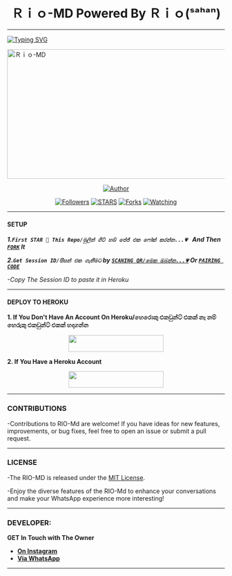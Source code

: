 <h1 align="center">  Ｒｉｏ-MD Powered By Ｒｉｏ(ˢᵃʰᵃⁿ)   </h1>
<p align="center">  
  
***
  
<a href="https://git.io/typing-svg"><img src="https://readme-typing-svg.demolab.com?font=Black+Ops+One&size=50&pause=1000&color=1BAFBAFF&center=true&width=910&height=100&lines=THANKS FOR CHOOSING +RIO-MD 4v;MULTI+DEVICE+WHATSAPP+BOT;CREATED+BY+RIO+SAHAN;RELEASED+15.05.2024" alt="Typing SVG" /></a>
  </p>
    <img alt="Ｒｉｏ-MD" width="700" height="300" src="https://telegra.ph/file/54623580dbfd30b74bc94.jpg">
<p align="center">
<p align="center">
<a href="https://github.com/franceking1?tab=followers"><img title="Author" src="https://img.shields.io/badge/Ｒｉｏ-MD-red?style=for-the-badge&logo=github"></a>
<p/>
<p align="center">
<a href="https://github.com/franceking1?tab=followershttps://github.com/sahan1111/RIO-MD-4v"><img title="Followers" src="https://img.shields.io/github/followers/franceking1?label=Followers&style=social"></a>
<a href="https://github.com/franceking1/Flash-Md/stargazers/"><img title="STARS" src="https://img.shields.io/github/stars/franceking1/Flash-Md?&style=social"></a>
<a href="https://github.com/franceking1/Flash-Md/network/members"><img title="Forks" src="https://img.shields.io/github/forks/franceking1/Flash-Md?style=social"></a>
<a href="https://github.com/franceking1/Flash-Md/watchers"><img title="Watching" src="https://img.shields.io/github/watchers/franceking1/Flash-Md?label=Watching&style=social"></a>
  
***

#### SETUP 

***1.`First STAR 🌟 This Repo/මුලින් ගිට් හබ් පේජ් එක ෆෝක් කරන්න...💗 ` And Then [`FORK`](https://github.com/sahan1111/RIO-MD-4v/fork) It***

***2.`Get Session ID/සීසන් එක ගැනීමට` by [`SCANING QR/මෙක ඔබන්න...💗`](https://flash-md-qr.onrender.com) Or [`PAIRING CODE`](https://flash-md-z6lm.onrender.com/pair)***

*-Copy The Session ID to paste it in Heroku*

***

#### DEPLOY TO HEROKU 
**1. If You Don't Have An Account On Heroku/හෙරොකු එකවුන්ට් එකක් නෑ නම් හෙරුකු එකවුන්ට් එකක් හදාගන්න**
    <br>
<p align="center"><a href="https://signup.heroku.com">
 <img src="https://img.shields.io/badge/Create%20Account%20Now-blue?style=for-the-badge&logo=heroku" width="220" height="38.45"/></a></p>

**2. If You Have a Heroku Account**
    <br>
<p align="center"><a href="https://Rio-deploy.vercel.app"> <img src="https://img.shields.io/badge/DEPLOY%20NOW-blue?style=for-the-badge&logo=heroku" width="220" height="38.45"/></a></p>


***


### CONTRIBUTIONS 
-Contributions to RIO-Md are welcome! If you have ideas for new features, improvements, or bug fixes, feel free to open an issue or submit a pull request.

***

### LICENSE 
-The RIO-MD is released under the [MIT License](https://opensource.org/licenses/MIT).

-Enjoy the diverse features of the RIO-Md  to enhance your conversations and make your WhatsApp experience more interesting!

***
### DEVELOPER:
**GET In Touch with The Owner**
- [**On Instagram**]()
- [**Via WhatsApp**](https://wa.me/94742314485)

***

